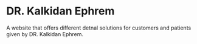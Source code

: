 # DR. Kalkidan Ephrem

A website that offers different detnal solutions for customers and patients given by DR. Kalkidan Ephrem.
